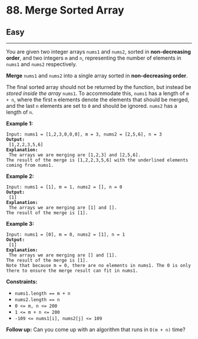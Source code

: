 # 88. Merge Sorted Array

## Easy

***

You are given two integer arrays `nums1` and `nums2`, sorted in **non-decreasing order**, and two integers `m` and `n`, representing the number of elements in `nums1` and `nums2` respectively.

**Merge** `nums1` and `nums2` into a single array sorted in **non-decreasing order**.

The final sorted array should not be returned by the function, but instead be _stored inside the array_ `nums1`. To accommodate this, `nums1` has a length of `m + n`, where the first `m` elements denote the elements that should be merged, and the last `n` elements are set to `0` and should be ignored. `nums2` has a length of `n`.

&#x20;

**Example 1:**

<pre><code>Input: nums1 = [1,2,3,0,0,0], m = 3, nums2 = [2,5,6], n = 3
<strong>Output:
</strong> [1,2,2,3,5,6]
<strong>Explanation:
</strong> The arrays we are merging are [1,2,3] and [2,5,6].
The result of the merge is [1,2,2,3,5,6] with the underlined elements coming from nums1.</code></pre>

**Example 2:**

<pre><code>Input: nums1 = [1], m = 1, nums2 = [], n = 0
<strong>Output:
</strong> [1]
<strong>Explanation:
</strong> The arrays we are merging are [1] and [].
The result of the merge is [1].</code></pre>

**Example 3:**

<pre><code>Input: nums1 = [0], m = 0, nums2 = [1], n = 1
<strong>Output:
</strong> [1]
<strong>Explanation:
</strong> The arrays we are merging are [] and [1].
The result of the merge is [1].
Note that because m = 0, there are no elements in nums1. The 0 is only there to ensure the merge result can fit in nums1.</code></pre>

&#x20;

**Constraints:**

* `nums1.length == m + n`
* `nums2.length == n`
* `0 <= m, n <= 200`
* `1 <= m + n <= 200`
* `-109 <= nums1[i], nums2[j] <= 109`

&#x20;

**Follow up:** Can you come up with an algorithm that runs in `O(m + n)` time?
